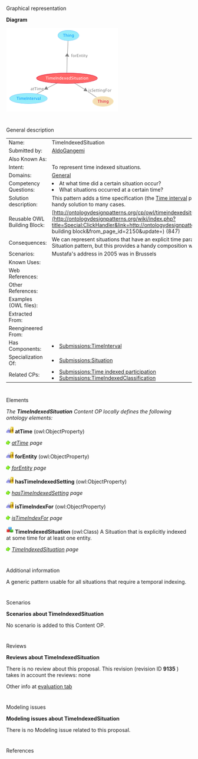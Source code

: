 # 

 Graphical representation



__Diagram__ 





[![Image:TimeIndexedSituation.png](images/e/e7/TimeIndexedSituation.png)](../Image/TimeIndexedSituation.png "Image:TimeIndexedSituation.png")





# 

 General description




|  |  |
| --- | --- |
|  Name:  |  TimeIndexedSituation  |
|  Submitted by:  | [AldoGangemi](../User/AldoGangemi "User:AldoGangemi")  |
|  Also Known As:  |  |
|  Intent:  |  To represent time indexed situations.  |
|  Domains:  | [General](../Community/General "Community:General")  |
|  Competency Questions:  | <li>       At what time did a certain situation occur?      </li><li>       What situations occurred at a certain time?      </li> |
|  Solution description:  |  This pattern adds a time specification (the [Time interval](../Submissions/TimeInterval "Submissions:TimeInterval")  pattern) to the [Situation](../Submissions/Situation "Submissions:Situation")  pattern, in order to provide a handy solution to many cases.  |
|  Reusable OWL Building Block:  | [http://ontologydesignpatterns.org/cp/owl/timeindexedsituation.owl](http://ontologydesignpatterns.org/wiki/index.php?title=Special:ClickHandler&link=http://ontologydesignpatterns.org/cp/owl/timeindexedsituation.owl&message=OWL building block&from_page_id=2150&update=)  (847)  |
|  Consequences:  |  We can represent situations that have an explicit time parameter.  In principle, this can be done already with the Situation pattern, but this provides a handy composition with the TimeInterval pattern.  |
|  Scenarios:  |  Mustafa's address in 2005 was in Brussels  |
|  Known Uses:  |  |
|  Web References:  |  |
|  Other References:  |  |
|  Examples (OWL files):  |  |
|  Extracted From:  |  |
|  Reengineered From:  |  |
|  Has Components:  | <li><a href="../Submissions/TimeInterval" title="Submissions:TimeInterval">        Submissions:TimeInterval       </a></li> |
|  Specialization Of:  | <li><a href="../Submissions/Situation" title="Submissions:Situation">        Submissions:Situation       </a></li> |
|  Related CPs:  | <li><a href="Submissions%253ATime_indexed_participation.html" title="Submissions:Time indexed participation">        Submissions:Time indexed participation       </a></li><li><a href="Submissions%253ATimeIndexedClassification.html" title="Submissions:TimeIndexedClassification">        Submissions:TimeIndexedClassification       </a></li> |



  





# 

 Elements



_The
 __TimeIndexedSituation__ 
 Content OP locally defines the following ontology elements:_ 





[![ObjectProperty](images/thumb/c/c3/ObjectProperty.gif/20px-ObjectProperty.gif)](../Image/ObjectProperty.gif "ObjectProperty")
__atTime__ 
 (owl:ObjectProperty)
 
[![](images/thumb/8/87/ArrowRight.gif/11px-ArrowRight.gif)](../Image/ArrowRight.gif "ArrowRight.gif")
_[atTime](../Submissions/TimeIndexedSituation/atTime "Submissions:TimeIndexedSituation/atTime") 
 page_ 



[![ObjectProperty](images/thumb/c/c3/ObjectProperty.gif/20px-ObjectProperty.gif)](../Image/ObjectProperty.gif "ObjectProperty")
__forEntity__ 
 (owl:ObjectProperty)
 
[![](images/thumb/8/87/ArrowRight.gif/11px-ArrowRight.gif)](../Image/ArrowRight.gif "ArrowRight.gif")
_[forEntity](../Submissions/TimeIndexedSituation/forEntity "Submissions:TimeIndexedSituation/forEntity") 
 page_ 



[![ObjectProperty](images/thumb/c/c3/ObjectProperty.gif/20px-ObjectProperty.gif)](../Image/ObjectProperty.gif "ObjectProperty")
__hasTimeIndexedSetting__ 
 (owl:ObjectProperty)
 
[![](images/thumb/8/87/ArrowRight.gif/11px-ArrowRight.gif)](../Image/ArrowRight.gif "ArrowRight.gif")
_[hasTimeIndexedSetting](../Submissions/TimeIndexedSituation/hasTimeIndexedSetting "Submissions:TimeIndexedSituation/hasTimeIndexedSetting") 
 page_ 



[![ObjectProperty](images/thumb/c/c3/ObjectProperty.gif/20px-ObjectProperty.gif)](../Image/ObjectProperty.gif "ObjectProperty")
__isTimeIndexFor__ 
 (owl:ObjectProperty)
 
[![](images/thumb/8/87/ArrowRight.gif/11px-ArrowRight.gif)](../Image/ArrowRight.gif "ArrowRight.gif")
_[isTimeIndexFor](../Submissions/TimeIndexedSituation/isTimeIndexFor "Submissions:TimeIndexedSituation/isTimeIndexFor") 
 page_ 



[![Class](images/thumb/2/27/Class.gif/20px-Class.gif)](../Image/Class.gif "Class")
__TimeIndexedSituation__ 
 (owl:Class) A Situation that is explicitly indexed at some time for at least one entity.
 
[![](images/thumb/8/87/ArrowRight.gif/11px-ArrowRight.gif)](../Image/ArrowRight.gif "ArrowRight.gif")
_[TimeIndexedSituation](../Submissions/TimeIndexedSituation/TimeIndexedSituation "Submissions:TimeIndexedSituation/TimeIndexedSituation") 
 page_ 


# 

 Additional information



 A generic pattern usable for all situations that require a temporal indexing.
 



# 

 Scenarios




__Scenarios about TimeIndexedSituation__ 


 No scenario is added to this Content OP.
 




# 

 Reviews




__Reviews about TimeIndexedSituation__ 


 There is no review about this proposal.
This revision (revision ID
 __9135__ 
 ) takes in account the reviews: none
 



 Other info at
 [evaluation tab](http://ontologydesignpatterns.org/wiki/index.php?title=Submissions:TimeIndexedSituation&action=evaluation "http://ontologydesignpatterns.org/wiki/index.php?title=Submissions:TimeIndexedSituation&action=evaluation") 





  





# 

 Modeling issues




__Modeling issues about TimeIndexedSituation__ 


 There is no Modeling issue related to this proposal.
 




  





# 

 References